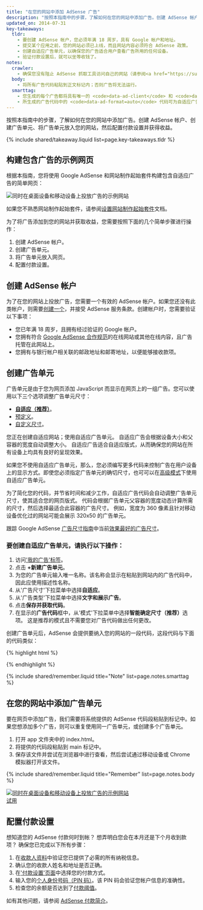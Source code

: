 ```yaml
---
title: "在您的网站中添加 AdSense 广告"
description: "按照本指南中的步骤，了解如何在您的网站中添加广告。创建 AdSense 帐户、创建广告单元、将广告单元放入您的网站，然后配置付款设置并获得收益。"
updated_on: 2014-07-31
key-takeaways:
  tldr: 
    - 要创建 AdSense 帐户，您必须年满 18 周岁，具有 Google 帐户和地址。
    - 提交某个应用之前，您的网站必须已上线，而且网站内容必须符合 AdSense 政策。
    - 创建自适应广告单元，以确保您的广告适合用户查看广告所用的任何设备。
    - 验证付款设置后，就可以坐等收钱了。
notes:
  crawler:
    - 确保您没有阻止 AdSense 抓取工具访问自己的网站（请参阅<a href="https://support.google.com/adsense/answer/10532">此帮助主题</a>）。
  body:
    - 将所有广告代码粘贴到正文标记内；否则广告将无法运行。
  smarttag:
    - 您生成的每个广告都将具有唯一的 <code>data-ad-client</code> 和 <code>data-ad-slot</code>。
    - 所生成的广告代码中的 <code>data-ad-format=auto</code> 代码可为自适应广告单元启用智能确定尺寸行为。
---
```


<p class="intro">
  按照本指南中的步骤，了解如何在您的网站中添加广告。创建 AdSense 帐户、创建广告单元、将广告单元放入您的网站，然后配置付款设置并获得收益。
</p>



{% include shared/takeaway.liquid list=page.key-takeaways.tldr %}

## 构建包含广告的示例网页

根据本指南，您将使用 Google AdSense 和网站制作起始套件构建包含自适应广告的简单网页：

<img src="images/ad-ss-600.png" sizes="100vw" 
  srcset="images/ad-ss-1200.png 1200w, 
          images/ad-ss-900.png 900w,
          images/ad-ss-600.png 600w, 
          images/ad-ss-300.png 300w" 
  alt="同时在桌面设备和移动设备上投放广告的示例网站">

如果您不熟悉网站制作起始套件，请参阅[设置网站制作起始套件]({{site.fundamentals}}/tools/setup/setup_kit.html)文档。

为了将广告添加到您的网站并获取收益，您需要按照下面的几个简单步骤进行操作：

1. 创建 AdSense 帐户。
2. 创建广告单元。
3. 将广告单元放入网页。
4. 配置付款设置。

## 创建 AdSense 帐户
为了在您的网站上投放广告，您需要一个有效的 AdSense 帐户。如果您还没有此类帐户，则需要[创建一个](https://www.google.com/adsense/)，并接受 AdSense 服务条款。创建帐户时，您需要验证以下事项：

* 您已年满 18 周岁，且拥有经过验证的 Google 帐户。
* 您拥有符合 
[Google AdSense 合作规范](https://support.google.com/adsense/answer/48182)的在线网站或其他在线内容，且广告托管在此网站上。
* 您拥有与银行帐户相关联的邮政地址和邮寄地址，以便能够接收款项。

## 创建广告单元

广告单元是由于您为网页添加 JavaScript 而显示在网页上的一组广告。您可以使用以下三个选项调整广告单元尺寸：

* **[自适应（推荐）](https://support.google.com/adsense/answer/3213689)**。
* [预定义](https://support.google.com/adsense/answer/6002621)。
* [自定义尺寸](https://support.google.com/adsense/answer/3289364)。

您正在创建自适应网站；使用自适应广告单元。
自适应广告会根据设备大小和父容器的宽度自动调整大小。
自适应广告适合自适应版式，从而确保您的网站在所有设备上均具有良好的呈现效果。

如果您不使用自适应广告单元，那么，您必须编写更多代码来控制广告在用户设备上的显示方式。即使您必须指定广告单元的确切尺寸，也可可以在[高级模式]({{site.fundamentals}}/monetization/ads/customize-ads.html#what-if-responsive-sizing-isnt-enough)下使用自适应广告单元。

为了简化您的代码，并节省时间和减少工作，自适应广告代码会自动调整广告单元尺寸，使其适合您的网页版式。
代码会根据广告单元父容器的宽度动态计算所需的尺寸，然后选择最适合此容器的广告尺寸。
例如，宽度为 360 像素且针对移动设备优化过的网站可能会展示 320x50 的广告单元。

跟踪 Google AdSense [广告尺寸指南](https://support.google.com/adsense/answer/6002621#top)中当前[效果最好的广告尺寸](https://support.google.com/adsense/answer/6002621#top)。

### 要创建自适应广告单元，请执行以下操作：

1. 访问['我的广告'标签](https://www.google.com/adsense/app#myads-springboard)。
2. 点击 <strong>+新建广告单元</strong>。
3. 为您的广告单元输入唯一名称。该名称会显示在粘贴到网站内的广告代码中，因此应使用描述性名称。
4. 从'广告尺寸'下拉菜单中选择<strong>自适应</strong>。
5. 从'广告类型'下拉菜单中选择<strong>文字和展示广告</strong>。
6. 点击<strong>保存并获取代码</strong>。
7. 在显示的<strong>广告代码</strong>框中，从'模式'下拉菜单中选择<strong>智能确定尺寸（推荐）</strong>选项。
这是推荐的模式且不需要您对广告代码做出任何更改。

创建广告单元后，AdSense 会提供要纳入您的网站的一段代码，这段代码与下面的代码类似：

{% highlight html %}
<script async src="//pagead2.googlesyndication.com/pagead/js/adsbygoogle.js"></script>
<!-- Top ad in web starter kit sample -->
<ins class="adsbygoogle"
  style="display:block"
  data-ad-client="XX-XXX-XXXXXXXXXXXXXXXX"
  data-ad-slot="XXXXXXXXXX"
  data-ad-format="auto"></ins>
<script>
  (adsbygoogle = window.adsbygoogle || []).push({});
</script>
{% endhighlight %}

{% include shared/remember.liquid title="Note" list=page.notes.smarttag %}

## 在您的网站中添加广告单元

要在网页中添加广告，我们需要将系统提供的 AdSense 代码段粘贴到标记中。如果您想添加多个广告，则可以重复使用同一广告单元，或创建多个广告单元。

1. 打开 app 文件夹中的 index.html。
2. 将提供的代码段粘贴到 main 标记中。
3. 保存该文件并尝试在浏览器中进行查看，然后尝试通过移动设备或 Chrome 模拟器打开该文件。

{% include shared/remember.liquid title="Remember" list=page.notes.body %}

<div>
  <a href="/web/fundamentals/resources/samples/monetization/ads/">
    <img src="images/ad-ss-600.png" sizes="100vw" 
      srcset="images/ad-ss-1200.png 1200w, 
              images/ad-ss-900.png 900w,
              images/ad-ss-600.png 600w, 
              images/ad-ss-300.png 300w" 
      alt="同时在桌面设备和移动设备上投放广告的示例网站">
    <br>
    试用
  </a>
</div>

## 配置付款设置

想知道您的 AdSense 付款何时到帐？ 想弄明白您会在本月还是下个月收到款项？ 确保您已完成以下所有步骤：

1. 在[收款人资料](https://www.google.com/adsense/app#payments3/h=BILLING_PROFILE)中验证您已提供了必需的所有纳税信息。
2. 确认您的收款人姓名和地址是否正确。
3. 在['付款设置'页面](https://www.google.com/adsense/app#payments3/h=ACCOUNT_SETTINGS)中选择您的付款方式。
4. 输入您的[个人身份号码（PIN 码）](https://support.google.com/adsense/answer/157667)。该 PIN 码会验证您帐户信息的准确性。
5. 检查您的余额是否达到了[付款阈值](https://support.google.com/adsense/answer/1709871)。

如有其他问题，请参阅 [AdSense 付款简介](https://support.google.com/adsense/answer/1709858)。


